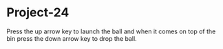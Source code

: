 # Project-24
Press the up arrow key to launch the ball and when it comes on top of the bin press the down arrow key to drop the ball.
